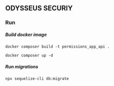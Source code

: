 ## ODYSSEUS SECURIY
### Run
##### Build docker image
```
docker composer build -t permissions_app_api .
```
```
docker composer up -d
```

##### Run migrations
```
npx sequelize-cli db:migrate
```
